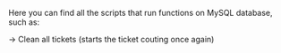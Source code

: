 Here you can find all the scripts that run functions on MySQL database, such as:

  -> Clean all tickets (starts the ticket couting once again)
